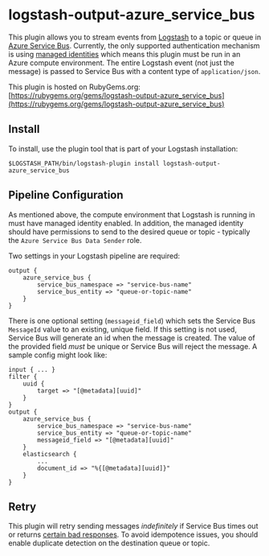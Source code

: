 # logstash-output-azure_service_bus

This plugin allows you to stream events from [Logstash](https://github.com/elastic/logstash) to a topic or queue in [Azure Service Bus](https://docs.microsoft.com/en-us/azure/service-bus-messaging/service-bus-messaging-overview). Currently, the only supported authentication mechanism is using [managed identities](https://docs.microsoft.com/en-us/azure/active-directory/managed-identities-azure-resources/overview) which means this plugin must be run in an Azure compute environment. The entire Logstash event (not just the message) is passed to Service Bus with a content type of `application/json`.

This plugin is hosted on RubyGems.org: [https://rubygems.org/gems/logstash-output-azure_service_bus](https://rubygems.org/gems/logstash-output-azure_service_bus)

## Install
To install, use the plugin tool that is part of your Logstash installation:
```
$LOGSTASH_PATH/bin/logstash-plugin install logstash-output-azure_service_bus
```

## Pipeline Configuration
As mentioned above, the compute environment that Logstash is running in must have managed identity enabled. In addition, the managed identity should have permissions to send to the desired queue or topic - typically the `Azure Service Bus Data Sender` role.

Two settings in your Logstash pipeline are required:
```
output {
    azure_service_bus {
        service_bus_namespace => "service-bus-name"
        service_bus_entity => "queue-or-topic-name"
    }
}
```
There is one optional setting (`messageid_field`) which sets the Service Bus `MessageId` value to an existing, unique field. If this setting is not used, Service Bus will generate an id when the message is created.  The value of the provided field _must_ be unique or Service Bus will reject the message. A sample config might look like:
```
input { ... }
filter {
    uuid {
        target => "[@metadata][uuid]"
    }
}
output {
    azure_service_bus {
        service_bus_namespace => "service-bus-name"
        service_bus_entity => "queue-or-topic-name"
        messageid_field => "[@metadata][uuid]"
    }
    elasticsearch {
        ...
        document_id => "%{[@metadata][uuid]}"
    }
}
```

## Retry
This plugin will retry sending messages _indefinitely_ if Service Bus times out or returns [certain bad responses](/lib/logstash/outputs/azure_service_bus.rb#L23). To avoid idempotence issues, you should enable duplicate detection on the destination queue or topic.
